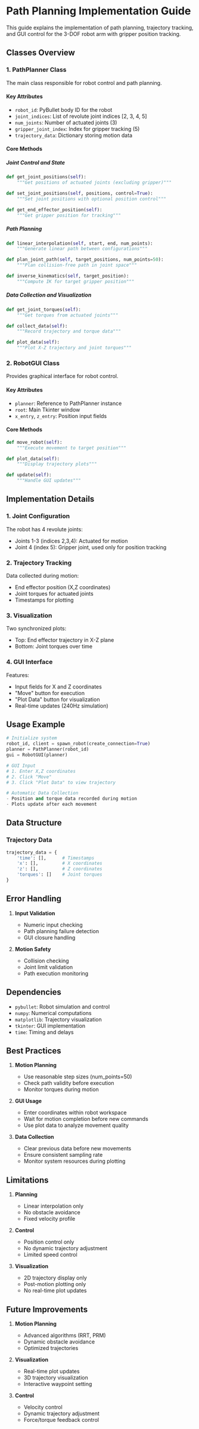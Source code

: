 # Path Planning Implementation Guide

This guide explains the implementation of path planning, trajectory tracking, and GUI control for the 3-DOF robot arm with gripper position tracking.

## Classes Overview

### 1. PathPlanner Class

The main class responsible for robot control and path planning.

#### Key Attributes
- `robot_id`: PyBullet body ID for the robot
- `joint_indices`: List of revolute joint indices [2, 3, 4, 5]
- `num_joints`: Number of actuated joints (3)
- `gripper_joint_index`: Index for gripper tracking (5)
- `trajectory_data`: Dictionary storing motion data

#### Core Methods

##### Joint Control and State
```python
def get_joint_positions(self):
    """Get positions of actuated joints (excluding gripper)"""

def set_joint_positions(self, positions, control=True):
    """Set joint positions with optional position control"""

def get_end_effector_position(self):
    """Get gripper position for tracking"""
```

##### Path Planning
```python
def linear_interpolation(self, start, end, num_points):
    """Generate linear path between configurations"""

def plan_joint_path(self, target_positions, num_points=50):
    """Plan collision-free path in joint space"""

def inverse_kinematics(self, target_position):
    """Compute IK for target gripper position"""
```

##### Data Collection and Visualization
```python
def get_joint_torques(self):
    """Get torques from actuated joints"""

def collect_data(self):
    """Record trajectory and torque data"""

def plot_data(self):
    """Plot X-Z trajectory and joint torques"""
```

### 2. RobotGUI Class

Provides graphical interface for robot control.

#### Key Attributes
- `planner`: Reference to PathPlanner instance
- `root`: Main Tkinter window
- `x_entry`, `z_entry`: Position input fields

#### Core Methods
```python
def move_robot(self):
    """Execute movement to target position"""

def plot_data(self):
    """Display trajectory plots"""

def update(self):
    """Handle GUI updates"""
```

## Implementation Details

### 1. Joint Configuration

The robot has 4 revolute joints:
- Joints 1-3 (indices 2,3,4): Actuated for motion
- Joint 4 (index 5): Gripper joint, used only for position tracking

### 2. Trajectory Tracking

Data collected during motion:
- End effector position (X,Z coordinates)
- Joint torques for actuated joints
- Timestamps for plotting

### 3. Visualization

Two synchronized plots:
- Top: End effector trajectory in X-Z plane
- Bottom: Joint torques over time

### 4. GUI Interface

Features:
- Input fields for X and Z coordinates
- "Move" button for execution
- "Plot Data" button for visualization
- Real-time updates (240Hz simulation)

## Usage Example

```python
# Initialize system
robot_id, client = spawn_robot(create_connection=True)
planner = PathPlanner(robot_id)
gui = RobotGUI(planner)

# GUI Input
# 1. Enter X,Z coordinates
# 2. Click "Move"
# 3. Click "Plot Data" to view trajectory

# Automatic Data Collection
- Position and torque data recorded during motion
- Plots update after each movement
```

## Data Structure

### Trajectory Data
```python
trajectory_data = {
    'time': [],      # Timestamps
    'x': [],         # X coordinates
    'z': [],         # Z coordinates
    'torques': []    # Joint torques
}
```

## Error Handling

1. **Input Validation**
   - Numeric input checking
   - Path planning failure detection
   - GUI closure handling

2. **Motion Safety**
   - Collision checking
   - Joint limit validation
   - Path execution monitoring

## Dependencies

- `pybullet`: Robot simulation and control
- `numpy`: Numerical computations
- `matplotlib`: Trajectory visualization
- `tkinter`: GUI implementation
- `time`: Timing and delays

## Best Practices

1. **Motion Planning**
   - Use reasonable step sizes (num_points=50)
   - Check path validity before execution
   - Monitor torques during motion

2. **GUI Usage**
   - Enter coordinates within robot workspace
   - Wait for motion completion before new commands
   - Use plot data to analyze movement quality

3. **Data Collection**
   - Clear previous data before new movements
   - Ensure consistent sampling rate
   - Monitor system resources during plotting

## Limitations

1. **Planning**
   - Linear interpolation only
   - No obstacle avoidance
   - Fixed velocity profile

2. **Control**
   - Position control only
   - No dynamic trajectory adjustment
   - Limited speed control

3. **Visualization**
   - 2D trajectory display only
   - Post-motion plotting only
   - No real-time plot updates

## Future Improvements

1. **Motion Planning**
   - Advanced algorithms (RRT, PRM)
   - Dynamic obstacle avoidance
   - Optimized trajectories

2. **Visualization**
   - Real-time plot updates
   - 3D trajectory visualization
   - Interactive waypoint setting

3. **Control**
   - Velocity control
   - Dynamic trajectory adjustment
   - Force/torque feedback control 